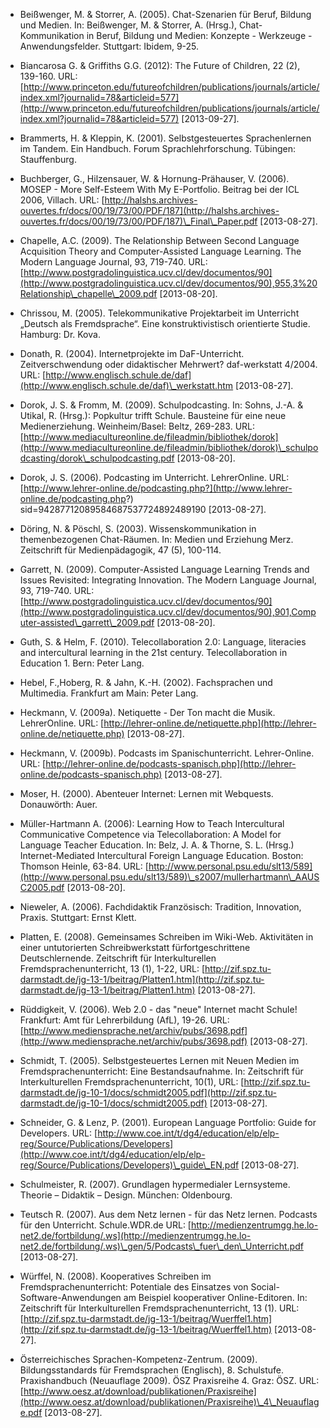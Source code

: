 <!-- filename: 99_Literatur.md -->
<!-- title: Literatur -->

- Beißwenger, M. & Storrer, A. (2005). Chat-Szenarien für Beruf, Bildung und Medien. In: Beißwenger, M. & Storrer, A. (Hrsg.), Chat-Kommunikation in Beruf, Bildung und Medien: Konzepte - Werkzeuge - Anwendungsfelder. Stuttgart: Ibidem, 9-25.

- Biancarosa G. & Griffiths G.G. (2012): The Future of Children, 22 (2), 139-160. URL: [http://www.princeton.edu/futureofchildren/publications/journals/article/index.xml?journalid=78&articleid=577](http://www.princeton.edu/futureofchildren/publications/journals/article/index.xml?journalid=78&articleid=577) \[2013-09-27].

- Brammerts, H. & Kleppin, K. (2001). Selbstgesteuertes Sprachenlernen im Tandem. Ein Handbuch. Forum Sprachlehrforschung. Tübingen: Stauffenburg.

- Buchberger, G., Hilzensauer, W. & Hornung-Prähauser, V. (2006). MOSEP - More Self-Esteem With My E-Portfolio. Beitrag bei der ICL 2006, Villach. URL: [http://halshs.archives-ouvertes.fr/docs/00/19/73/00/PDF/187](http://halshs.archives-ouvertes.fr/docs/00/19/73/00/PDF/187)\_Final\_Paper.pdf \[2013-08-27].

- Chapelle, A.C. (2009). The Relationship Between Second Language Acquisition Theory and Computer-Assisted Language Learning. The Modern Language Journal, 93, 719-740. URL: [http://www.postgradolinguistica.ucv.cl/dev/documentos/90](http://www.postgradolinguistica.ucv.cl/dev/documentos/90),955,3%20Relationship\_chapelle\_2009.pdf \[2013-08-20].

- Chrissou, M. (2005). Telekommunikative Projektarbeit im Unterricht „Deutsch als Fremdsprache“. Eine konstruktivistisch orientierte Studie. Hamburg: Dr. Kova.

- Donath, R. (2004). Internetprojekte im DaF-Unterricht. Zeitverschwendung oder didaktischer Mehrwert? daf-werkstatt 4/2004. URL: [http://www.englisch.schule.de/daf](http://www.englisch.schule.de/daf)\_werkstatt.htm \[2013-08-27].

- Dorok, J. S. & Fromm, M. (2009). Schulpodcasting. In: Sohns, J.-A. & Utikal, R. (Hrsg.): Popkultur trifft Schule. Bausteine für eine neue Medienerziehung. Weinheim/Basel: Beltz, 269-283. URL: [http://www.mediacultureonline.de/fileadmin/bibliothek/dorok](http://www.mediacultureonline.de/fileadmin/bibliothek/dorok)\_schulpodcasting/dorok\_schulpodcasting.pdf \[2013-08-20].

- Dorok, J. S. (2006). Podcasting im Unterricht. LehrerOnline. URL: [http://www.lehrer-online.de/podcasting.php?](http://www.lehrer-online.de/podcasting.php?) sid=94287712089584687537724892489190 \[2013-08-27].

- Döring, N. & Pöschl, S. (2003). Wissenskommunikation in themenbezogenen Chat-Räumen. In: Medien und Erziehung Merz. Zeitschrift für Medienpädagogik, 47 (5), 100-114.

- Garrett, N. (2009). Computer-Assisted Language Learning Trends and Issues Revisited: Integrating Innovation. The Modern Language Journal, 93, 719-740. URL: [http://www.postgradolinguistica.ucv.cl/dev/documentos/90](http://www.postgradolinguistica.ucv.cl/dev/documentos/90),901,Computer-assisted\_garrett\_2009.pdf \[2013-08-20].

- Guth, S. & Helm, F. (2010). Telecollaboration 2.0: Language, literacies and intercultural learning in the 21st century. Telecollaboration in Education 1. Bern: Peter Lang.

- Hebel, F.,Hoberg, R. & Jahn, K.-H. (2002). Fachsprachen und Multimedia. Frankfurt am Main: Peter Lang.

- Heckmann, V. (2009a). Netiquette - Der Ton macht die Musik. LehrerOnline. URL: [http://lehrer-online.de/netiquette.php](http://lehrer-online.de/netiquette.php) \[2013-08-27].

- Heckmann, V. (2009b). Podcasts im Spanischunterricht. Lehrer-Online. URL: [http://lehrer-online.de/podcasts-spanisch.php](http://lehrer-online.de/podcasts-spanisch.php) \[2013-08-27].

- Moser, H. (2000). Abenteuer Internet: Lernen mit Webquests. Donauwörth: Auer.

- Müller-Hartmann A. (2006): Learning How to Teach Intercultural Communicative Competence via Telecollaboration: A Model for Language Teacher Education. In: Belz, J. A. & Thorne, S. L. (Hrsg.) Internet-Mediated Intercultural Foreign Language Education. Boston: Thomson Heinle, 63-84. URL: [http://www.personal.psu.edu/slt13/589](http://www.personal.psu.edu/slt13/589)\_s2007/mullerhartmann\_AAUSC2005.pdf \[2013-08-20].

- Nieweler, A. (2006). Fachdidaktik Französisch: Tradition, Innovation, Praxis. Stuttgart: Ernst Klett.

- Platten, E. (2008). Gemeinsames Schreiben im Wiki-Web. Aktivitäten in einer untutorierten Schreibwerkstatt fürfortgeschrittene Deutschlernende. Zeitschrift für Interkulturellen Fremdsprachenunterricht, 13 (1), 1-22, URL: [http://zif.spz.tu-darmstadt.de/jg-13-1/beitrag/Platten1.htm](http://zif.spz.tu-darmstadt.de/jg-13-1/beitrag/Platten1.htm) \[2013-08-27].

- Rüddigkeit, V. (2006). Web 2.0 - das "neue" Internet macht Schule! Frankfurt: Amt für Lehrerbildung (AfL), 19-26. URL: [http://www.mediensprache.net/archiv/pubs/3698.pdf](http://www.mediensprache.net/archiv/pubs/3698.pdf) \[2013-08-27].

- Schmidt, T. (2005). Selbstgesteuertes Lernen mit Neuen Medien im Fremdsprachenunterricht: Eine Bestandsaufnahme. In: Zeitschrift für Interkulturellen Fremdsprachenunterricht, 10(1), URL: [http://zif.spz.tu-darmstadt.de/jg-10-1/docs/schmidt2005.pdf](http://zif.spz.tu-darmstadt.de/jg-10-1/docs/schmidt2005.pdf) \[2013-08-27].

- Schneider, G. & Lenz, P. (2001). European Language Portfolio: Guide for Developers. URL: [http://www.coe.int/t/dg4/education/elp/elp-reg/Source/Publications/Developers](http://www.coe.int/t/dg4/education/elp/elp-reg/Source/Publications/Developers)\_guide\_EN.pdf \[2013-08-27].

- Schulmeister, R. (2007). Grundlagen hypermedialer Lernsysteme. Theorie – Didaktik – Design. München: Oldenbourg.

- Teutsch R. (2007). Aus dem Netz lernen - für das Netz lernen. Podcasts für den Unterricht. Schule.WDR.de URL: [http://medienzentrumgg.he.lo-net2.de/fortbildung/.ws](http://medienzentrumgg.he.lo-net2.de/fortbildung/.ws)\_gen/5/Podcasts\_fuer\_den\_Unterricht.pdf \[2013-08-27].

- Würffel, N. (2008). Kooperatives Schreiben im Fremdsprachenunterricht: Potentiale des Einsatzes von Social-Software-Anwendungen am Beispiel kooperativer Online-Editoren. In: Zeitschrift für Interkulturellen Fremdsprachenunterricht, 13 (1). URL: [http://zif.spz.tu-darmstadt.de/jg-13-1/beitrag/Wuerffel1.htm](http://zif.spz.tu-darmstadt.de/jg-13-1/beitrag/Wuerffel1.htm) \[2013-08-27].

- Österreichisches Sprachen-Kompetenz-Zentrum. (2009). Bildungsstandards für Fremdsprachen (Englisch), 8. Schulstufe. Praxishandbuch (Neuauflage 2009). ÖSZ Praxisreihe 4. Graz: ÖSZ. URL: [http://www.oesz.at/download/publikationen/Praxisreihe](http://www.oesz.at/download/publikationen/Praxisreihe)\_4\_Neuauflage.pdf \[2013-08-27].
